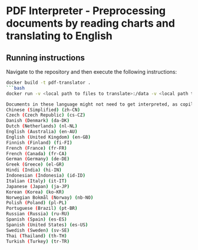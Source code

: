 # PDF Interpreter - Preprocessing documents by reading charts and translating to English
## Running instructions
Navigate to the repository and then execute the following instructions:
```bash
docker build -t pdf-translator .
```bash
docker run -v <local path to files to translate>:/data -v <local path to save translated files>:/processed_data pdf-translator /data

Documents in these language might not need to get interpreted, as copilots understand them:
Chinese (Simplified) (zh-CN)
Czech (Czech Republic) (cs-CZ)
Danish (Denmark) (da-DK)
Dutch (Netherlands) (nl-NL)
English (Australia) (en-AU)
English (United Kingdom) (en-GB)
Finnish (Finland) (fi-FI)
French (France) (fr-FR)
French (Canada) (fr-CA)
German (Germany) (de-DE)
Greek (Greece) (el-GR)
Hindi (India) (hi-IN)
Indonesian (Indonesia) (id-ID)
Italian (Italy) (it-IT)
Japanese (Japan) (ja-JP)
Korean (Korea) (ko-KR)
Norwegian Bokmål (Norway) (nb-NO)
Polish (Poland) (pl-PL)
Portuguese (Brazil) (pt-BR)
Russian (Russia) (ru-RU)
Spanish (Spain) (es-ES)
Spanish (United States) (es-US)
Swedish (Sweden) (sv-SE)
Thai (Thailand) (th-TH)
Turkish (Turkey) (tr-TR)
